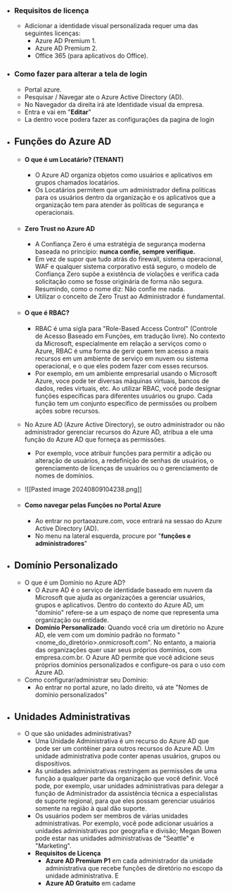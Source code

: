  - ### **Requisitos de licença**
	- Adicionar a identidade visual personalizada requer uma das seguintes licenças:
		- Azure AD Premium 1.
		- Azure AD Premium 2.
		- Office 365 (para aplicativos do Office).
- ### **Como fazer para alterar a tela de login**
	- Portal azure.
	- Pesquisar / Navegar ate o Azure Active Directory (AD).
	- No Navegador da direita irá ate Identidade visual da empresa.
	- Entra e vai em "**Editar**"
	- La dentro voce podera fazer as configurações da pagina de login
	
- ## **Funções do Azure AD**
	- #### O que é um Locatário? (TENANT)
		- O Azure AD organiza objetos como usuários e aplicativos em grupos chamados locatários.
		- Os Locatários permitem que um administrador defina políticas para os usuários dentro da organização e os aplicativos que a organização tem para atender às políticas de segurança e operacionais.
	- #### **Zero Trust no Azure AD**
		- A Confiança Zero é uma estratégia de segurança moderna baseada no princípio: **nunca confie, sempre verifique.**
		- Em vez de supor que tudo atrás do firewall, sistema operacional, WAF e qualquer sistema corporativo está seguro, o modelo de Confiança Zero supõe a existência de violações e verifica cada solicitação como se fosse originária de forma não segura. Resumindo, como o nome diz: Não confie me nada.
		- Utilizar o conceito de Zero Trust ao Administrador é fundamental.
	- #### **O que é RBAC?**
		- RBAC é uma sigla para "Role-Based Access Control" (Controle de Acesso Baseado em Funções, em tradução livre). No contexto da Microsoft, especialmente em relação a serviços como o Azure, RBAC é uma forma de gerir quem tem acesso a mais recursos em um ambiente de serviço em nuvem ou sistema operacional, e o que eles podem fazer com esses recursos.
		- Por exemplo, em um ambiente empresarial usando o Microsoft Azure, voce pode ter diversas máquinas virtuais, bancos de dados, redes virtuais, etc. Ao utilizar RBAC, você pode designar funções específicas para diferentes usuários ou grupo. Cada função tem um conjunto específico de permissões ou proíbem ações sobre recursos.
		
	- No Azure AD (Azure Active Directory), se outro administrador ou não administrador gerenciar recursos do Azure AD, atribua a ele uma função do Azure AD que forneça as permissões.
		- Por exemplo, voce atribuir funções para permitir a adição ou alteração de usuários, a redefinição de senhas de usuários, o gerenciamento de licenças de usuários ou o gerenciamento de nomes de domínios.
	- ![[Pasted image 20240809104238.png]]
	- #### **Como navegar pelas Funções no Portal Azure**
		- Ao entrar no portaoazure.com, voce entrará na sessao do Azure Active Directory (AD).
		- No menu na lateral esquerda, procure por "**funções e administradores**"
		
- ## Domínio Personalizado
	- O que é um Domínio no Azure AD?
		- O Azure AD é o serviço de identidade baseado em nuvem da Microsoft que ajuda as organizações a gerenciar usuários, grupos e aplicativos. Dentro do contexto do Azure AD, um "domínio" refere-se a um espaço de nome que representa uma organização ou entidade.
		- **Domínio Personalizado**: Quando você cria um diretório  no Azure AD, ele vem com um domínio padrão no formato "<nome_do_diretório>.onmicrosoft.com". No entanto, a maioria das organizações quer usar seus próprios domínios, com empresa.com.br. O Azure AD permite que você adicione seus próprios domínios personalizados e configure-os para o uso com Azure AD.
	- Como configurar/administrar seu Domínio:
		- Ao entrar no portal azure, no lado direito, vá ate "Nomes de domínio personalizados"
- ## Unidades Administrativas 
	- O que são unidades administrativas?
		- Uma Unidade Administrativa é um recurso do Azure AD que pode ser um contêiner para outros recursos do Azure AD. Um unidade administrativa pode conter apenas usuários, grupos ou dispositivos.
		-  As unidades administrativas restringem as permissões de uma função a qualquer parte da organização que você definir. Você pode, por exemplo, usar unidades administrativas para delegar a função de Administrador da assistência técnica a especialistas de suporte regional, para que eles possam gerenciar usuários somente na região à qual dão suporte.
		- Os usuários podem ser membros de várias unidades administrativas. Por exemplo, você pode adicionar usuários a unidades administrativas por geografia e divisão; Megan Bowen pode estar nas unidades administrativas de "Seattle" e "Marketing".
		- **Requisitos de Licença**
			- **Azure AD Premium P1** em cada administrador da unidade administrativa que recebe funções de diretório no escopo da unidade administrativa. E
			- **Azure AD Gratuito** em cadame